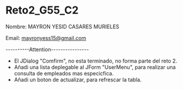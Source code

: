 # Reto2_G55_C2
Nombre: MAYRON YESID CASARES MURIELES

Email: mayronyess15@gmail.com

----------Attention----------------
* El JDialog "Comfirm", no esta terminado, no forma parte del reto 2.
* Añadi una lista deplegable al JForm "UserMenu", para realizar una consulta de empleados mas especicfica.
* Añadi un boton de actualizar, para refrescar la tabla.
